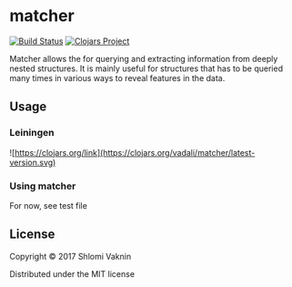 # matcher
[![Build Status](https://travis-ci.org/vadali/matcher.svg?branch=master)](https://travis-ci.org/vadali/matcher)
[![Clojars Project](https://img.shields.io/clojars/v/vadali/matcher.svg)](https://clojars.org/vadali/matcher)


Matcher allows the for querying and extracting information from deeply nested structures. It is mainly useful for structures that has to be queried many times in various ways to reveal features in the data.

## Usage
### Leiningen
![https://clojars.org/link](https://clojars.org/vadali/matcher/latest-version.svg)

### Using matcher
For now, see test file
## License

Copyright © 2017 Shlomi Vaknin

Distributed under the MIT license

